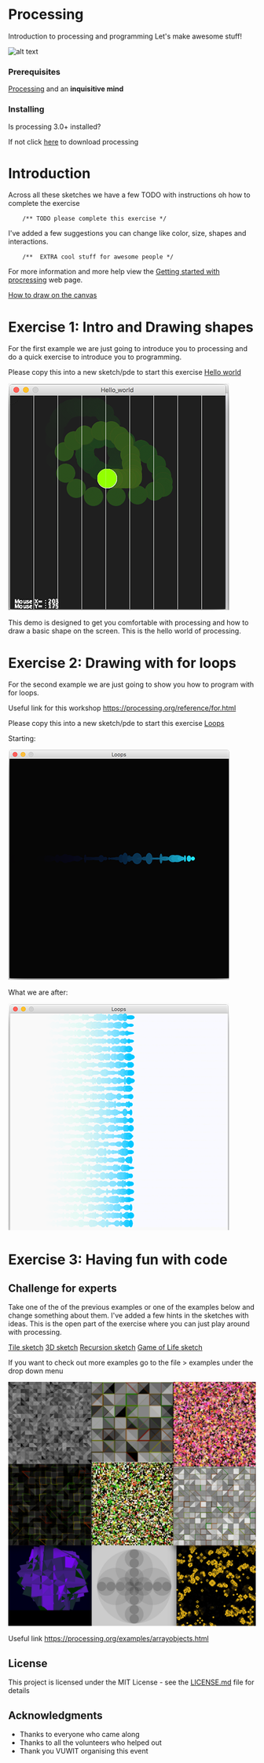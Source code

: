 # Processing

Introduction to processing and programming
Let's make awesome stuff! 

![alt text](https://www.raspberrypi.org/app/uploads/2017/04/002_presSeries.jpg)

### Prerequisites

[Processing](https://processing.org/) and an **inquisitive mind**


### Installing

Is processing 3.0+ installed? 

If not click [here](https://processing.org/download) to download processing 

# Introduction 

Across all these sketches we have a few TODO with instructions oh how to complete the exercise  
```
	/** TODO please complete this exercise */
```
I've added a few suggestions you can change like color, size, shapes and interactions.

```
 	/**  EXTRA cool stuff for awesome people */
```

For more information and more help view the [Getting started with procressing](https://processing.org/tutorials/gettingstarted/) web page.

[How to draw on the canvas](https://processing.org/tutorials/drawing/)


# Exercise 1: Intro and Drawing shapes

For the first example we are just going to introduce you to processing and do a quick exercise to introduce you to programming. 

Please copy this into a new sketch/pde to start this exercise [Hello world](/Exercises/Hello_world/Hello_world.pde)

![alt text](/Exercises/Images/exercise1.png)

This demo is designed to get you comfortable with processing and how to draw a basic shape on the screen. This is the hello world of processing.


# Exercise 2: Drawing with for loops

For the second example we are just going to show you how to program with for loops.

Useful link for this workshop https://processing.org/reference/for.html

Please copy this into a new sketch/pde to start this exercise [Loops](/Exercises/Loops/Loops.pde)

Starting:

![alt text](/Exercises/Images/exercise2.png)

What we are after:

![alt text](/Exercises/Images/exercise2goal.png)


# Exercise 3: Having fun with code
 
## Challenge for experts 

Take one of the of the previous examples or one of the examples below and change something about them. I've added a few hints in the sketches with ideas. This is the open part of the exercise where you can just play around with processing.

[Tile sketch](/Exercises/Exercises/Challenge/Grid/Grid.pde)
[3D sketch](/Exercises/Exercises/RotatePushPop/RotatePushPop/.pde)
[Recursion sketch](/Exercises/Exercises/Recursion/Recursion/.pde)
[Game of Life sketch](/Exercises/Exercises/Challenge/GameOfLife/GameOfLife.pde)

If you want to check out more examples go to the file > examples under the drop down menu

![alt text](/Exercises/Images/results1.png)

Useful link https://processing.org/examples/arrayobjects.html

## License

This project is licensed under the MIT License - see the [LICENSE.md](LICENSE.md) file for details

## Acknowledgments

* Thanks to everyone who came along
* Thanks to all the volunteers who helped out
* Thank you VUWIT organising this event